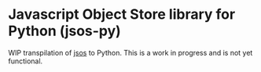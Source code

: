 # Javascript Object Store library for Python (jsos-py)

WIP transpilation of [jsos](https://github.com/andyk/jsos) to Python. This is a work in progress and is not yet functional.